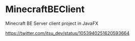 # MinecraftBEClient
Minecraft BE Server client project in JavaFX

<a href="https://twitter.com/itsu_dev/status/1053940251620593664">https://twitter.com/itsu_dev/status/1053940251620593664</a>
